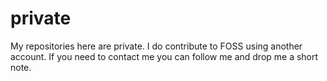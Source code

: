 # private
My repositories here are private. I do contribute to FOSS using another account. If you need to contact me you can follow me and drop me a short note. 
